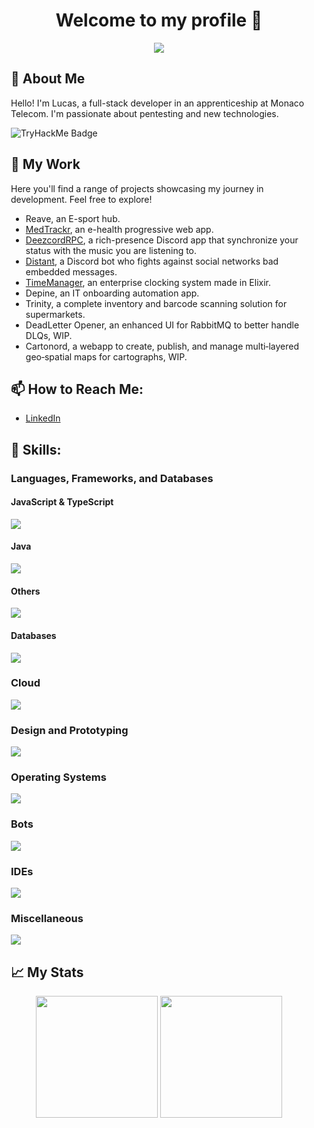 <div align="center">
  <h1>Welcome to my profile 👋</h1>
</div>

<div align="center">
  <img style="margin: auto;" src="https://i.imgur.com/tJCUMEz.png"/>
</div>

<div style="margin: 15px;">
  <h2>🚀 About Me</h2>
  <p>Hello! I'm Lucas, a full-stack developer in an apprenticeship at Monaco Telecom. I'm passionate about pentesting and new technologies.</p>
  <img src="https://tryhackme-badges.s3.amazonaws.com/lukyyy.png" alt="TryHackMe Badge" />

  <h2>🎯 My Work</h2>
  <p>Here you'll find a range of projects showcasing my journey in development. Feel free to explore!</p>

  - Reave, an E-sport hub.
  - [MedTrackr](https://github.com/lukyyy9/medtrackr-fe), an e-health progressive web app.
  - [DeezcordRPC](https://github.com/lukyyy9/DeezcordRPC), a rich-presence Discord app that synchronize your status with the music you are listening to.
  - [Distant](https://github.com/lukyyy9/Distant-Bot), a Discord bot who fights against social networks bad embedded messages.
  - [TimeManager](https://github.com/lukyyy9/T-POO-700-NCE_10), an enterprise clocking system made in Elixir.
  - Depine, an IT onboarding automation app.
  - Trinity, a complete inventory and barcode scanning solution for supermarkets.
  - DeadLetter Opener, an enhanced UI for RabbitMQ to better handle DLQs, WIP.
  - Cartonord, a webapp to create, publish, and manage multi‑layered geo‑spatial maps for cartographs, WIP.
  

  <h2>📫 How to Reach Me:</h2>
  
  - [LinkedIn](https://www.linkedin.com/in/lucas-buonocore)

  <h2 align="left">🧰 Skills:</h2>

  <h3>Languages, Frameworks, and Databases</h3>
  
  <h4>JavaScript & TypeScript</h4>
  <img src="https://skillicons.dev/icons?i=js,ts,nodejs,vite,tauri,react,nextjs,vue,nestjs,tailwind,threejs,materialui,discordjs"  />
  </br>
  <h4>Java</h4>
  <img src="https://skillicons.dev/icons?i=java,spring,hibernate"/>
  </br>
  <h4>Others</h4>
  <img src="https://skillicons.dev/icons?i=c,cpp,py,rust,elixir"/>
  </br>
  <h4>Databases</h4>
  <img src="https://skillicons.dev/icons?i=mysql,postgres,mongodb,dynamodb"/>

  <h3>Cloud</h3>
  
  <a href="https://skillicons.dev">
    <img src="https://skillicons.dev/icons?i=aws,azure,cloudflare,firebase,docker,kubernetes,githubactions,heroku" />
  </a>

  <h3>Design and Prototyping</h3>
  
  <a href="https://skillicons.dev">
    <img src="https://skillicons.dev/icons?i=figma,ps,autocad" />
  </a>

  <h3>Operating Systems</h3>
  
  <a href="https://skillicons.dev">
    <img src="https://skillicons.dev/icons?i=kali,apple,windows" />
  </a>

  <h3>Bots</h3>
  
  <a href="https://skillicons.dev">
    <img src="https://skillicons.dev/icons?i=discord,instagram" />
  </a>

  <h3>IDEs</h3>
  
  <a href="https://skillicons.dev">
    <img src="https://skillicons.dev/icons?i=vscode,idea,androidstudio,gamemakerstudio,arduino" />
  </a>

  <h3>Miscellaneous</h3>
  
  <a href="https://skillicons.dev">
    <img src="https://skillicons.dev/icons?i=notion,latex,postman,git,github,gitlab,npm,maven,rabbitmq,powershell" />
  </a>


  <h2>📈 My Stats</h2>

<div align="center">
  <img style="height:195px;" src="https://github-readme-stats.vercel.app/api/?username=lukyyy9"/>
  <img style="height:195px;" src="https://github-readme-stats.vercel.app/api/top-langs/?username=lukyyy9&layout=donut"/>
</div>
